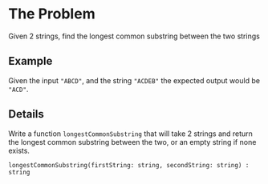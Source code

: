 # The Problem

Given 2 strings, find the longest common substring between the two strings

## Example

Given the input `"ABCD"`, and the string `"ACDEB"` the expected output would be
`"ACD"`.

## Details

Write a function `longestCommonSubstring` that will take 2 strings and return the 
longest common substring between the two, or an empty string if none exists.

```typscript
longestCommonSubstring(firstString: string, secondString: string) : string
```

